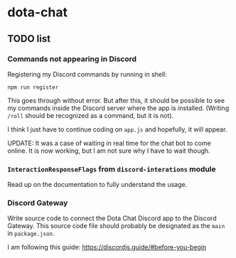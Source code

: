 # dota-chat

## TODO list

### Commands not appearing in Discord

Registering my Discord commands by running in shell:

```shell
npm run register
```

This goes through without error. But after this, it should be possible to see my commands inside
the Discord server where the app is installed. (Writing `/roll` should be recognized as a command,
but it is not).

I think I just have to continue coding on `app.js` and hopefully, it will appear.

UPDATE: It was a case of waiting in real time for the chat bot to come online.
    It is now working, but I am not sure why I have to wait though.

### `InteractionResponseFlags` from `discord-interations` module

Read up on the documentation to fully understand the usage.

### Discord Gateway

Write source code to connect the Dota Chat Discord app to the Discord Gateway. This source code file should probably
be designated as the `main` in `package.json`.

I am following this guide: https://discordjs.guide/#before-you-begin
